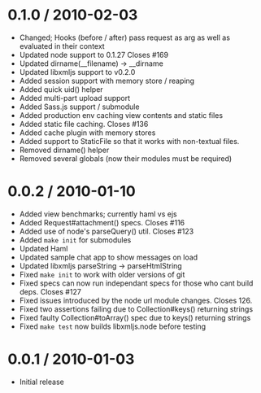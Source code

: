 
0.1.0 / 2010-02-03
==================

  * Changed; Hooks (before / after) pass request as arg as well as evaluated in their context
  * Updated node support to 0.1.27 Closes #169
  * Updated dirname(__filename) -> __dirname
  * Updated libxmljs support to v0.2.0
  * Added session support with memory store / reaping
  * Added quick uid() helper
  * Added multi-part upload support
  * Added Sass.js support / submodule
  * Added production env caching view contents and static files
  * Added static file caching. Closes #136
  * Added cache plugin with memory stores
  * Added support to StaticFile so that it works with non-textual files.
  * Removed dirname() helper
  * Removed several globals (now their modules must be required)

0.0.2 / 2010-01-10
==================

  * Added view benchmarks; currently haml vs ejs
  * Added Request#attachment() specs. Closes #116
  * Added use of node's parseQuery() util. Closes #123
  * Added `make init` for submodules
  * Updated Haml
  * Updated sample chat app to show messages on load
  * Updated libxmljs parseString -> parseHtmlString
  * Fixed `make init` to work with older versions of git
  * Fixed specs can now run independant specs for those who cant build deps. Closes #127
  * Fixed issues introduced by the node url module changes. Closes 126.
  * Fixed two assertions failing due to Collection#keys() returning strings
  * Fixed faulty Collection#toArray() spec due to keys() returning strings
  * Fixed `make test` now builds libxmljs.node before testing

0.0.1 / 2010-01-03
==================

  * Initial release
